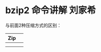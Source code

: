 # bzip2 命令讲解 刘家希



与前面2种压缩方式的区别：

| Zip  |      |
| ---- | ---- |
|      |      |
|      |      |



